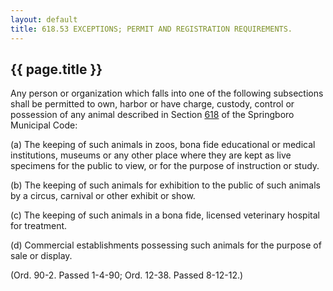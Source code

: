 ---
layout: default 
title: 618.53 EXCEPTIONS; PERMIT AND REGISTRATION REQUIREMENTS.---

{{ page.title }}
----------------

Any person or organization which falls into one of the following
subsections shall be permitted to own, harbor or have charge, custody,
control or possession of any animal described in Section
[618](2cae7fea.html) of the Springboro Municipal Code:

​(a) The keeping of such animals in zoos, bona fide educational or
medical institutions, museums or any other place where they are kept as
live specimens for the public to view, or for the purpose of instruction
or study.

​(b) The keeping of such animals for exhibition to the public of such
animals by a circus, carnival or other exhibit or show.

​(c) The keeping of such animals in a bona fide, licensed veterinary
hospital for treatment.

​(d) Commercial establishments possessing such animals for the purpose
of sale or display.

(Ord. 90-2. Passed 1-4-90; Ord. 12-38. Passed 8-12-12.)
